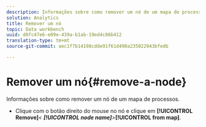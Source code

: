 ```yaml
---
description: Informações sobre como remover um nó de um mapa de processos.
solution: Analytics
title: Remover um nó
topic: Data workbench
uuid: d0fc47e6-e09e-439a-b1ab-19ed4c86b412
translation-type: tm+mt
source-git-commit: aec1f7b14198cdde91f61d490a235022943bfedb

---
```



# Remover um nó{#remove-a-node}

Informações sobre como remover um nó de um mapa de processos.

* Clique com o botão direito do mouse no nó e clique em **[!UICONTROL Remove]***&lt; **[!UICONTROL node name]**>***[!UICONTROL from map]**.

